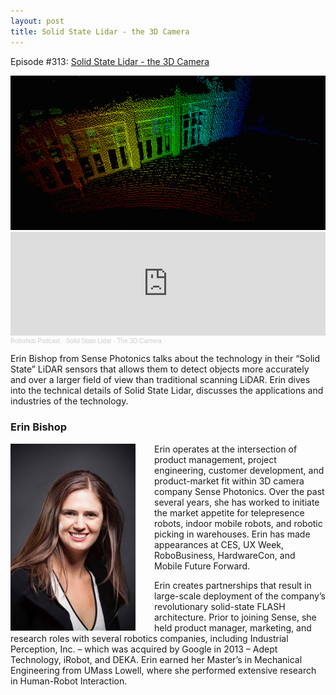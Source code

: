 ```yaml
---
layout: post
title: Solid State Lidar - the 3D Camera
---
```

Episode #313: <a href="https://robohub.org/solid-state-lidar-the-3d-camera/">Solid State Lidar - the 3D Camera</a>

<img src="/assets/point-cloud-building.png" alt="Sense Photonics" class="aligncenter" />

<iframe width="100%" height="166" scrolling="no" frameborder="no" allow="autoplay" src="https://w.soundcloud.com/player/?url=https%3A//api.soundcloud.com/tracks/848691523&color=%23ff5500&auto_play=false&hide_related=false&show_comments=true&show_user=true&show_reposts=false&show_teaser=true"></iframe><div style="font-size: 10px; color: #cccccc;line-break: anywhere;word-break: normal;overflow: hidden;white-space: nowrap;text-overflow: ellipsis; font-family: Interstate,Lucida Grande,Lucida Sans Unicode,Lucida Sans,Garuda,Verdana,Tahoma,sans-serif;font-weight: 100;"><a href="https://soundcloud.com/robohubpodcast" title="Robohub Podcast" target="_blank" style="color: #cccccc; text-decoration: none;" rel="noopener noreferrer">Robohub Podcast</a> · <a href="https://soundcloud.com/robohubpodcast/solid-state-lidar-the-3d-camera" title="Solid State Lidar - The 3D Camera" target="_blank" style="color: #cccccc; text-decoration: none;" rel="noopener noreferrer">Solid State Lidar - The 3D Camera</a></div>

Erin Bishop from Sense Photonics talks about the technology in their “Solid State” LiDAR sensors that allows them to detect objects more accurately and over a larger field of view than traditional scanning LiDAR. Erin dives into the technical details of Solid State Lidar, discusses the applications and industries of the technology.

<h3>Erin Bishop</h3>
<img style="float: left; margin-right:30px;" src="/assets/rapacki-headshot-portrait-resized.jpg" alt=""/>
Erin operates at the intersection of product management, project engineering, customer development, and product-market fit within 3D camera company Sense Photonics. Over the past several years, she has worked to initiate the market appetite for telepresence robots, indoor mobile robots, and robotic picking in warehouses. Erin has made appearances at CES, UX Week, RoboBusiness, HardwareCon, and Mobile Future Forward.

Erin creates partnerships that result in large-scale deployment of the company’s revolutionary solid-state FLASH architecture. Prior to joining Sense, she held product manager, marketing, and research roles with several robotics companies, including Industrial Perception, Inc. – which was acquired by Google in 2013 – Adept Technology, iRobot, and DEKA. Erin earned her Master’s in Mechanical Engineering from UMass Lowell, where she performed extensive research in Human-Robot Interaction.

<p>&nbsp;</p>
